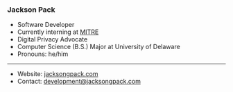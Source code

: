 ### Jackson Pack

- Software Developer
- Currently interning at [MITRE](https://www.mitre.org)
- Digital Privacy Advocate
- Computer Science (B.S.) Major at University of Delaware
- Pronouns: he/him

---

- Website: [jacksongpack.com](https://jacksongpack.com)
- Contact: development@jacksongpack.com
